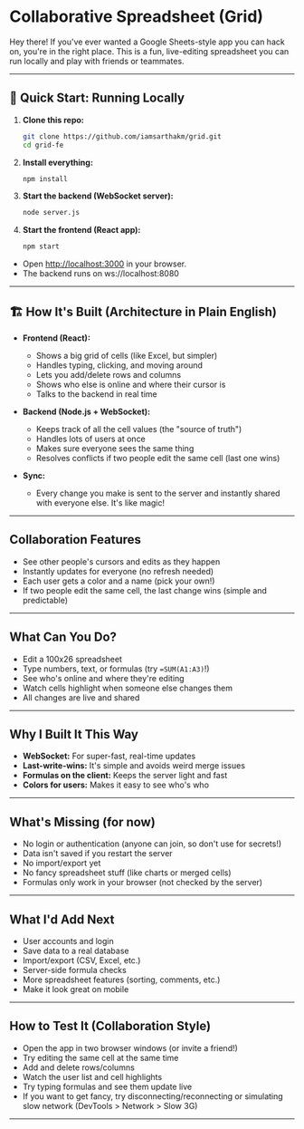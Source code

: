 # Collaborative Spreadsheet (Grid)

Hey there! If you've ever wanted a Google Sheets-style app you can hack on, you're in the right place. This is a fun, live-editing spreadsheet you can run locally and play with friends or teammates.

---

## 🚦 Quick Start: Running Locally

1. **Clone this repo:**
   ```bash
   git clone https://github.com/iamsarthakm/grid.git
   cd grid-fe
   ```
2. **Install everything:**
   ```bash
   npm install
   ```
3. **Start the backend (WebSocket server):**
   ```bash
   node server.js
   ```
4. **Start the frontend (React app):**
   ```bash
   npm start
   ```

- Open [http://localhost:3000](http://localhost:3000) in your browser.
- The backend runs on ws://localhost:8080

---

## 🏗️ How It's Built (Architecture in Plain English)

- **Frontend (React):**
  - Shows a big grid of cells (like Excel, but simpler)
  - Handles typing, clicking, and moving around
  - Lets you add/delete rows and columns
  - Shows who else is online and where their cursor is
  - Talks to the backend in real time

- **Backend (Node.js + WebSocket):**
  - Keeps track of all the cell values (the "source of truth")
  - Handles lots of users at once
  - Makes sure everyone sees the same thing
  - Resolves conflicts if two people edit the same cell (last one wins)

- **Sync:**
  - Every change you make is sent to the server and instantly shared with everyone else. It's like magic!

---

## Collaboration Features

- See other people's cursors and edits as they happen
- Instantly updates for everyone (no refresh needed)
- Each user gets a color and a name (pick your own!)
- If two people edit the same cell, the last change wins (simple and predictable)

---

## What Can You Do?

- Edit a 100x26 spreadsheet
- Type numbers, text, or formulas (try `=SUM(A1:A3)`!)
- See who's online and where they're editing
- Watch cells highlight when someone else changes them
- All changes are live and shared

---

## Why I Built It This Way

- **WebSocket:** For super-fast, real-time updates
- **Last-write-wins:** It's simple and avoids weird merge issues
- **Formulas on the client:** Keeps the server light and fast
- **Colors for users:** Makes it easy to see who's who

---

## What's Missing (for now)

- No login or authentication (anyone can join, so don't use for secrets!)
- Data isn't saved if you restart the server
- No import/export yet
- No fancy spreadsheet stuff (like charts or merged cells)
- Formulas only work in your browser (not checked by the server)

---

## What I'd Add Next

- User accounts and login
- Save data to a real database
- Import/export (CSV, Excel, etc.)
- Server-side formula checks
- More spreadsheet features (sorting, comments, etc.)
- Make it look great on mobile

---

## How to Test It (Collaboration Style)

- Open the app in two browser windows (or invite a friend!)
- Try editing the same cell at the same time
- Add and delete rows/columns
- Watch the user list and cell highlights
- Try typing formulas and see them update live
- If you want to get fancy, try disconnecting/reconnecting or simulating slow network (DevTools > Network > Slow 3G)

---
